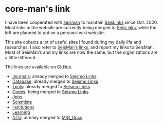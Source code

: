 # core-man's link

I have been cooperated with [seisman](https://github.com/seisman) to maintain [SeisLinks](https://link.seisman.info/) since Oct. 2020. Most links in the website are currently being merged to [SeisLinks](https://link.seisman.info/), while the left are planned to put on a personal wiki website.

This site collects a lot of useful sites I found during my daily life and researches. I also refer to [SeisMan’s links](https://link.seisman.info/), and report my links to SeisMan. Most of SeisMan’s and my links are now the same, but the organizations are a little different.

The links are available on [GitHub](https://github.com/core-man/link).

- [Journals](content/post/journals/): already merged to [Seismo Links](https://seismo-learn.org/links/journals/)
- [Database](content/post/database/): already merged to [Seismo Links](https://seismo-learn.org/links/database/)
- [Tools](content/post/tools/): already merged to [Seismo Links](https://seismo-learn.org/links/tools/)
- [Codes](content/post/codes/): being merged to [Seismo Links](https://link.seisman.info/codes/)
- [Jobs](content/post/jobs/)
- [Scientists](content/post/scientists/)
- [Institutions](content/post/institutions/)
- [Learning](content/post/learning/)
- [NTU](content/post/ntu/): already merged to [MIG_Docs](https://migg-ntu.github.io/MIG_Docs/links)
